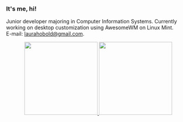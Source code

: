 ### It's me, hi! 


Junior developer majoring in Computer Information Systems. Currently working on desktop customization using AwesomeWM on Linux Mint.<br/>
 E-mail: laurahobold@gmail.com.<br/>
<div align="center">
  <a href="https://github.com/laurahobold">
  <img height="200em" src="https://github-readme-stats.vercel.app/api?username=laurahobold&show_icons=false&theme=date_night&include_all_commits=false&count_private=true"/>
  <img height="200em"  src="https://github-readme-stats.vercel.app/api/top-langs/?username=laurahobold&layout=compact&langs_count=7&theme=date_night"/>
</div>
